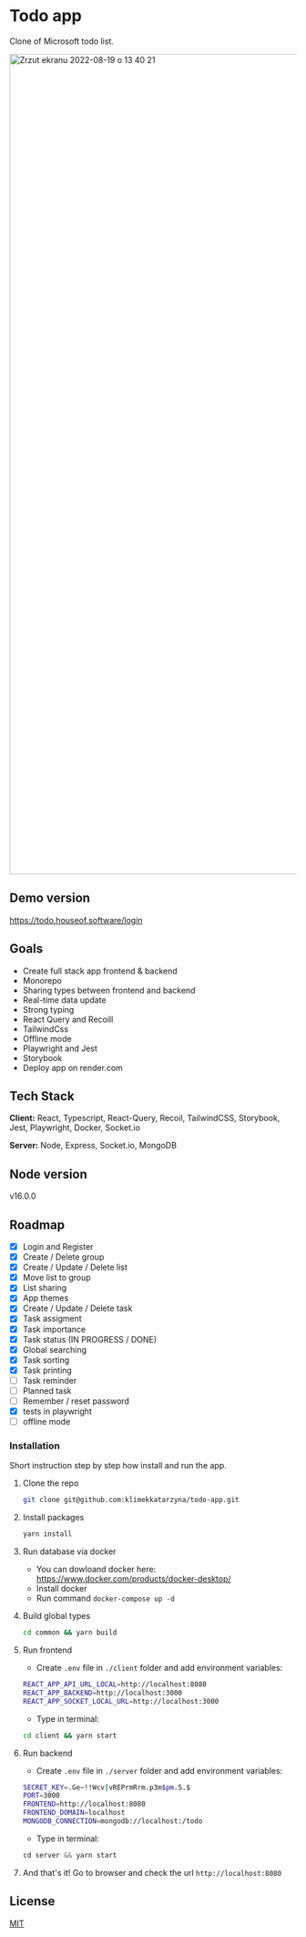 # Todo app

Clone of Microsoft todo list.

<img width="1440" alt="Zrzut ekranu 2022-08-19 o 13 40 21" src="https://user-images.githubusercontent.com/16631618/185629635-0c5cf098-a630-4232-87cc-6b7f9431abd6.png](https://user-images.githubusercontent.com/16631618/194290194-a65666e9-28df-4178-aa55-25cbcf26790d.png">

## Demo version

https://todo.houseof.software/login

## Goals

- Create full stack app frontend & backend
- Monorepo
- Sharing types between frontend and backend
- Real-time data update
- Strong typing
- React Query and Recoill
- TailwindCss
- Offline mode
- Playwright and Jest
- Storybook
- Deploy app on render.com

## Tech Stack

**Client:** React, Typescript, React-Query, Recoil, TailwindCSS, Storybook, Jest, Playwright, Docker, Socket.io

**Server:** Node, Express, Socket.io, MongoDB

## Node version

v16.0.0

## Roadmap

- [x] Login and Register
- [x] Create / Delete group
- [x] Create / Update / Delete list
- [x] Move list to group
- [x] List sharing
- [x] App themes
- [x] Create / Update / Delete task
- [x] Task assigment
- [x] Task importance
- [x] Task status (IN PROGRESS / DONE)
- [x] Global searching
- [x] Task sorting
- [x] Task printing
- [ ] Task reminder
- [ ] Planned task
- [ ] Remember / reset password
- [x] tests in playwright
- [ ] offline mode

### Installation

Short instruction step by step how install and run the app.

1. Clone the repo
   ```sh
   git clone git@github.com:klimekkatarzyna/todo-app.git
   ```
2. Install packages
   ```sh
   yarn install
   ```
3. Run database via docker

   - You can dowloand docker here: https://www.docker.com/products/docker-desktop/
   - Install docker
   - Run command `docker-compose up -d`

4. Build global types
   ```sh
   cd common && yarn build
   ```
5. Run frontend
   - Create `.env` file in `./client` folder and add environment variables:
   ```sh
   REACT_APP_API_URL_LOCAL=http://localhost:8080
   REACT_APP_BACKEND=http://localhost:3000
   REACT_APP_SOCKET_LOCAL_URL=http://localhost:3000
   ```
   - Type in terminal:
   ```sh
   cd client && yarn start
   ```
6. Run backend
   - Create `.env` file in `./server` folder and add environment variables:
   ```sh
   SECRET_KEY=.Ge~!!Wcv|vREPrmRrm.p3m$pm.5.$
   PORT=3000
   FRONTEND=http://localhost:8080
   FRONTEND_DOMAIN=localhost
   MONGODB_CONNECTION=mongodb://localhost:/todo
   ```
   - Type in terminal:
   ```js
   cd server && yarn start
   ```
7. And that's it! Go to browser and check the url `http://localhost:8080`

## License

[MIT](https://choosealicense.com/licenses/mit/)

